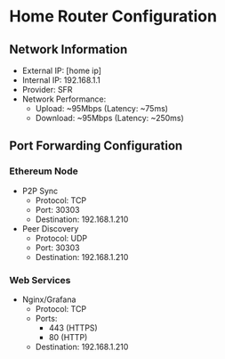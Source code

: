 # Home Router Configuration

## Network Information
- External IP: [home ip]
- Internal IP: 192.168.1.1
- Provider: SFR
- Network Performance:
  - Upload: ~95Mbps (Latency: ~75ms)
  - Download: ~95Mbps (Latency: ~250ms)

## Port Forwarding Configuration
### Ethereum Node
- P2P Sync
  - Protocol: TCP
  - Port: 30303
  - Destination: 192.168.1.210
- Peer Discovery
  - Protocol: UDP
  - Port: 30303
  - Destination: 192.168.1.210

### Web Services
- Nginx/Grafana
  - Protocol: TCP
  - Ports: 
    - 443 (HTTPS)
    - 80 (HTTP)
  - Destination: 192.168.1.210